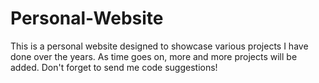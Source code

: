 # Personal-Website
This is a personal website designed to showcase various projects I have done over the years. As time goes on, more and more projects will be added. Don't forget to send me code suggestions!
